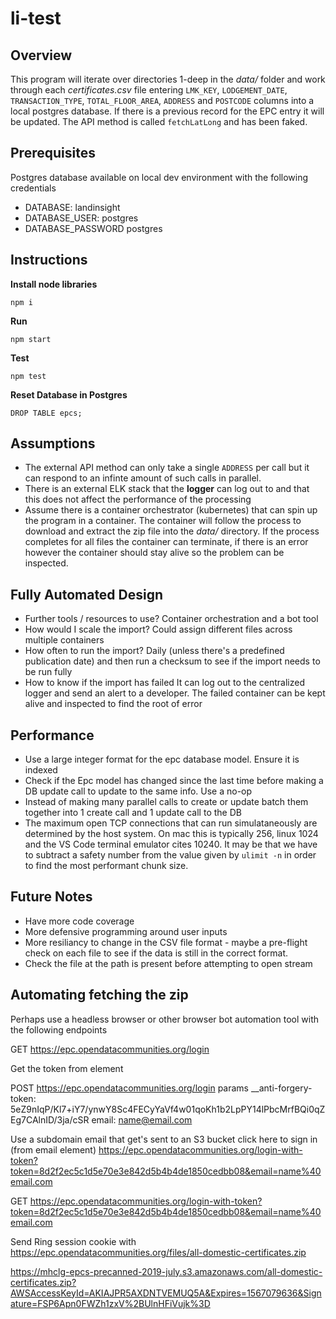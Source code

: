 # li-test

Overview
---
This program will iterate over directories 1-deep in the *data/* folder and work through each *certificates.csv* file entering `LMK_KEY`, `LODGEMENT_DATE`, `TRANSACTION_TYPE`, `TOTAL_FLOOR_AREA`, `ADDRESS` and `POSTCODE` columns into a local postgres database. If there is a previous record for the EPC entry it will be updated. The API method is called `fetchLatLong` and has been faked.

Prerequisites
---
Postgres database available on local dev environment with the following credentials
- DATABASE: landinsight
- DATABASE_USER: postgres
- DATABASE_PASSWORD postgres

Instructions
---
**Install node libraries**
```
npm i
```

**Run**
```
npm start
```

**Test**
```
npm test
```

**Reset Database in Postgres**
```
DROP TABLE epcs;
```

Assumptions
---
- The external API method can only take a single `ADDRESS` per call but it can respond to an infinte amount of such calls in parallel.
- There is an external ELK stack that the **logger** can log out to and that this does not affect the performance of the processing
- Assume there is a container orchestrator (kubernetes) that can spin up the program in a container. The container will follow the process to download and extract the zip file into the *data/* directory. If the process completes for all files the container can terminate, if there is an error however the container should stay alive so the problem can be inspected.

Fully Automated Design
---

- Further tools / resources to use?
Container orchestration and a bot tool
- How would I scale the import?
Could assign different files across multiple containers
- How often to run the import?
Daily (unless there's a predefined publication date) and then run a checksum to see if the import needs to be run fully
- How to know if the import has failed
It can log out to the centralized logger and send an alert to a developer. The failed container can be kept alive and inspected to find the root of error


Performance
---
- Use a large integer format for the epc database model. Ensure it is indexed
- Check if the Epc model has changed since the last time before making a DB update call to update to the same info. Use a no-op
- Instead of making many parallel calls to create or update batch them together into 1 create call and 1 update call to the DB
- The maximum open TCP connections that can run simulataneously are determined by the host system. On mac this is typically 256, linux 1024 and the VS Code terminal emulator cites 10240. It may be that we have to subtract a safety number from the value given by `ulimit -n` in order to find the most performant chunk size.

Future Notes
---

- Have more code coverage
- More defensive programming around user inputs
- More resiliancy to change in the CSV file format - maybe a pre-flight check on each file to see if the data is still in the correct format.
- Check the file at the path is present before attempting to open stream

Automating fetching the zip
---
Perhaps use a headless browser or other browser bot automation tool with the following endpoints

GET https://epc.opendatacommunities.org/login

Get the token from element
<input id="__anti-forgery-token" name="__anti-forgery-token" type="hidden" value="5eZ9nIqP/Kl7+iY7/ynwY8Sc4FECyYaVf4w01qoKh1b2LpPY14lPbcMrfBQi0qZEg7CAlnID/3ja/cSR" />


POST https://epc.opendatacommunities.org/login
params
__anti-forgery-token: 5eZ9nIqP/Kl7+iY7/ynwY8Sc4FECyYaVf4w01qoKh1b2LpPY14lPbcMrfBQi0qZEg7CAlnID/3ja/cSR
email: name@email.com

Use a subdomain email that get's sent to an S3 bucket
click here to sign in (from email element)
https://epc.opendatacommunities.org/login-with-token?token=8d2f2ec5c1d5e70e3e842d5b4b4de1850cedbb08&email=name%40email.com

GET https://epc.opendatacommunities.org/login-with-token?token=8d2f2ec5c1d5e70e3e842d5b4b4de1850cedbb08&email=name%40email.com


Send Ring session cookie with
https://epc.opendatacommunities.org/files/all-domestic-certificates.zip

https://mhclg-epcs-precanned-2019-july.s3.amazonaws.com/all-domestic-certificates.zip?AWSAccessKeyId=AKIAJPR5AXDNTVEMUQ5A&Expires=1567079636&Signature=FSP6Apn0FWZh1zxV%2BUlnHFiVujk%3D